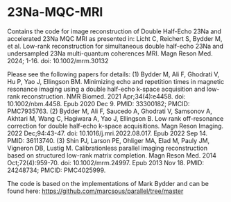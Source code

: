 # 23Na-MQC-MRI
Contains the code for image reconstruction of Double Half-Echo 23Na and accelerated 23Na MQC MRI as presented in:
Licht C, Reichert S, Bydder M, et al. Low-rank reconstruction for simultaneous double half-echo 23Na and undersampled 23Na multi-quantum coherences MRI. Magn Reson Med. 2024; 1-16. doi: 10.1002/mrm.30132

Please see the following papers for details:
(1) Bydder M, Ali F, Ghodrati V, Hu P, Yao J, Ellingson BM. Minimizing echo and repetition times in magnetic resonance imaging using a double half-echo k-space acquisition and low-rank reconstruction. NMR Biomed. 2021 Apr;34(4):e4458. doi: 10.1002/nbm.4458. Epub 2020 Dec 9. PMID: 33300182; PMCID: PMC7935763.
(2) Bydder M, Ali F, Saucedo A, Ghodrati V, Samsonov A, Akhtari M, Wang C, Hagiwara A, Yao J, Ellingson B. Low rank off-resonance correction for double half-echo k-space acquisitions. Magn Reson Imaging. 2022 Dec;94:43-47. doi: 10.1016/j.mri.2022.08.017. Epub 2022 Sep 14. PMID: 36113740.
(3) Shin PJ, Larson PE, Ohliger MA, Elad M, Pauly JM, Vigneron DB, Lustig M. Calibrationless parallel imaging reconstruction based on structured low-rank matrix completion. Magn Reson Med. 2014 Oct;72(4):959-70. doi: 10.1002/mrm.24997. Epub 2013 Nov 18. PMID: 24248734; PMCID: PMC4025999.

The code is based on the implementations of Mark Bydder and can be found here:
https://github.com/marcsous/parallel/tree/master
